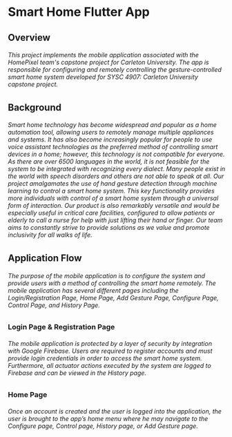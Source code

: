 # Smart Home Flutter App

## Overview
###### This project implements the mobile application associated with the HomePixel team's capstone project for Carleton University. The app is responsible for configuring and remotely controlling the gesture-controlled smart home system developed for SYSC 4907: Carleton University capstone project.  

## Background
###### Smart home technology has become widespread and popular as a home automation tool, allowing users to remotely manage multiple appliances and systems. It has also become increasingly popular for people to use voice assistant technologies as the preferred method of controlling smart devices in a home; however, this technology is not compatible for everyone. As there are over 6500 languages in the world, it is not feasible for the system to be integrated with recognizing every dialect. Many people exist in the world with speech disorders and others are not able to speak at all. Our project amalgamates the use of hand gesture detection through machine learning to control a smart home system. This key functionality provides more individuals with control of a smart home system through a universal form of interaction. Our product is also remarkably versatile and would be especially useful in critical care facilities, configured to allow patients or elderly to call a nurse for help with just lifting their hand or finger. Our team aims to constantly strive to provide solutions as we value and promote inclusivity for all walks of life. 

## Application Flow
###### The purpose of the mobile application is to configure the system and provide users with a method of controlling the smart home remotely. The mobile application has several different pages including the Login/Registration Page, Home Page, Add Gesture Page, Configure Page, Control Page, and History Page. 

### Login Page & Registration Page
###### The mobile application is protected by a layer of security by integration with Google Firebase.  Users are required to register accounts and must provide login credentials in order to access the smart home system. Furthermore, all actuator actions executed by the system are logged to Firebase and can be viewed in the History page. 

### Home Page
###### Once an account is created and the user is logged into the application, the user is brought to the app’s home menu where he may navigate to the Configure page, Control page, History page, or Add Gesture page.
